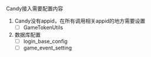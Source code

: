 

Candy接入需要配置内容

1. Candy没有appid，在所有调用相关appid的地方需要设置
   - [ ] GameTokenUtils

2. 数据库配置
   - [ ] login_base_config
   - [ ] game_event_setting	